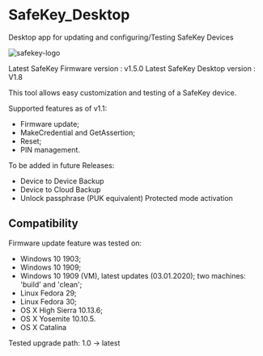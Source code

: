 # SafeKey_Desktop
Desktop app for updating and configuring/Testing SafeKey Devices

![safekey-logo](https://user-images.githubusercontent.com/29922859/71773408-dbd6b700-2f5c-11ea-9237-1aae466a2d5d.png)

Latest SafeKey Firmware version : v1.5.0
Latest SafeKey Desktop version : V1.8

This  tool allows easy customization and testing of a SafeKey device.

Supported features as of v1.1:
* Firmware update;
* MakeCredential and GetAssertion;
* Reset;
* PIN management.

To be added in future Releases:

* Device to Device Backup
* Device to Cloud Backup 
* Unlock passphrase (PUK equivalent) Protected mode activation

## Compatibility
Firmware update feature was tested on:
- Windows 10 1903;
- Windows 10 1909;
- Windows 10 1909 (VM), latest updates (03.01.2020); two machines: 'build' and 'clean';
- Linux Fedora 29;
- Linux Fedora 30;
- OS X High Sierra 10.13.6;
- OS X Yosemite 10.10.5.
- OS X Catalina

Tested upgrade path: 1.0 -> latest
